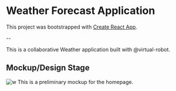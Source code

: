 # Weather Forecast Application

This project was bootstrapped with [Create React App](https://github.com/facebook/create-react-app).

--

This is a collaborative Weather application built with @virtual-robot. 


## Mockup/Design Stage

![w](https://user-images.githubusercontent.com/94210025/146815641-9d3a93b3-7075-4ae2-b411-ed9652904849.png)
This is a preliminary mockup for the homepage.
